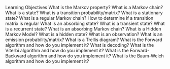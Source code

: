 Learning Objectives
What is the Markov property?
What is a Markov chain?
What is a state?
What is a transition probability/matrix?
What is a stationary state?
What is a regular Markov chain?
How to determine if a transition matrix is regular
What is an absorbing state?
What is a transient state?
What is a recurrent state?
What is an absorbing Markov chain?
What is a Hidden Markov Model?
What is a hidden state?
What is an observation?
What is an emission probability/matrix?
What is a Trellis diagram?
What is the Forward algorithm and how do you implement it?
What is decoding?
What is the Viterbi algorithm and how do you implement it?
What is the Forward-Backward algorithm and how do you implement it?
What is the Baum-Welch algorithm and how do you implement it?
